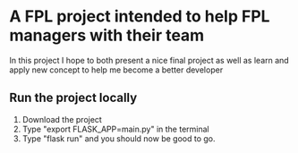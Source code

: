 # A FPL project intended to help FPL managers with their team

In this project I hope to both present a nice final project as well as learn and apply new concept to help me become a better developer

## Run the project locally

1. Download the project
2. Type "export FLASK_APP=main.py" in the terminal
3. Type "flask run" and you should now be good to go. 